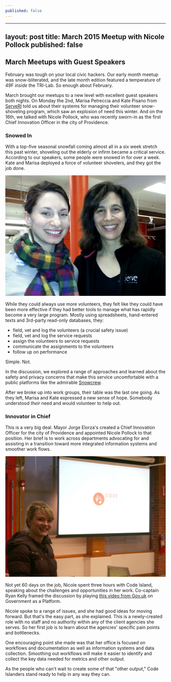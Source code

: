 ```yaml
---
published: false
---
```


---
layout: post
title: March 2015 Meetup with Nicole Pollock
published: false
---

## March Meetups with Guest Speakers

February was tough on your local civic hackers. Our early month meetup was snow-bliterated, and the late month edition featured a temperature of 49F *inside* the TRI-Lab. So enough about February. 

March brought our meetups to a new level with excellent guest speakers both nights. On Monday the 2nd, Marisa Petreccia and Kate Pisano from [ServeRI](http://www.serverhodeisland.org/) told us about their systems for managing their volunteer snow-shoveling program, which saw an explosion of need this winter. And on the 16th, we talked with Nicole Pollock, who was recently sworn-in as the first Chief Innovation Officer in the city of Providence.

### Snowed In

With a top-five seasonal snowfall coming almost all in a six week stretch this past winter, shoveling out the elderly or infirm became a critical service.  According to our speakers, some people were snowed in for over a week. Kate and Marisa deployed a force of volunteer shovelers, and they got the job done. 

![Kate Pisano (l) and Marisa Petreccia from ServeRI](/images/photos/20150316a-1024.jpg)

While they could always use more volunteers, they felt like they could have been more effective if they had better tools to manage what has rapidly become a very large program. Mostly using spreadsheets, hand-entered texts and 3rd-party read-only databases, they: 

* field, vet and log the volunteers (a crucial safety issue)
* field, vet and log the service requests
* assign the volunteers to service requests
* communicate the assignments to the volunteers 
* follow up on performance

Simple. Not.

In the discussion, we explored a range of approaches and learned about the safety and privacy concerns that make this service uncomfortable with a public platforms like the admirable [Snowcrew](http://snowcrew.org). 

After we broke up into work groups, their table was the last one going. As they left, Marisa and Kate expressed a new sense of hope. Somebody understood *their* need and would volunteer to help out.

### Innovator in Chief

This is a very big deal. Mayor Jorge Elorza's created a Chief Innovation Officer for the city of Providence and appointed Nicole Pollock to that position. Her brief is to work across departments advocating for and assisting in a transition toward more integrated information systems and smoother work flows. 

![Nicole Pollock](/images/photos/20150316b-1024.jpg)

Not yet 60 days on the job, Nicole spent three hours with Code Island, speaking about the challenges and opportunities in her work. Co-captain Ryan Kelly framed the discussion by playing [this video from Gov.uk](https://www.youtube.com/watch?v=ZzPU6Pdw05s) on Government as a Platform. 

Nicole spoke to a range of issues, and she had good ideas for moving forward. But that's the easy part, as she explained. This is a newly-created role with no staff and no authority within any of the client agencies she serves. So her first job is to learn about the agencies' specific pain points and bottlenecks. 

One encouraging point she made was that her office is focused on workflows and documentation as well as information systems and data collection. Smoothing out workflows will make it easier to identify and collect the key data needed for metrics and other output.

As the people who can't wait to create some of that "other output," Code Islanders stand ready to help in any way they can.
